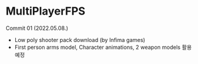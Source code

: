 # MultiPlayerFPS

Commit 01 (2022.05.08.)
  - Low poly shooter pack download (by Infima games)
  - First person arms model, Character animations, 2 weapon models 활용 예정


